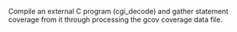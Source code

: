 Compile an external C program (cgi_decode) and gather statement coverage from it through processing the gcov coverage data file.
